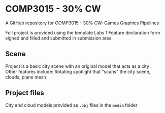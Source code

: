 # COMP3015 - 30% CW
A GitHub repository for COMP3015 - 30% CW: Games Graphics Pipelines

Full project is provided using the template Labs 1
Feature declaration form signed and filled and submitted in submission area

## Scene
Project is a basic city scene with an original model that acts as a city  
Other features include: Rotating spotlight that "scans" the city scene, clouds, plane mesh

## Project files
City and cloud models provided as `.obj` files in the `media` folder
